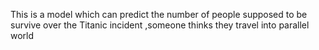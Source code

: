 This is a model which can predict the number of people supposed to be survive over the Titanic incident ,someone thinks they travel into parallel world 